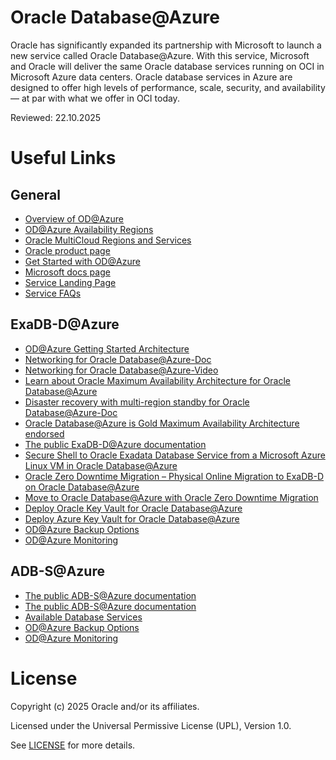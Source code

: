 # Oracle Database@Azure
 
Oracle has significantly expanded its partnership with Microsoft to launch a new service called Oracle Database@Azure. With this service, Microsoft and Oracle will deliver the same Oracle database services running on OCI in Microsoft Azure data centers. Oracle database services in Azure are designed to offer high levels of performance, scale, security, and availability — at par with what we offer in OCI today.
 
Reviewed: 22.10.2025
 
# Useful Links

## General

- [Overview of OD@Azure](https://docs.oracle.com/en-us/iaas/Content/database-at-azure/overview.htm)
- [OD@Azure Availability Regions](https://docs.oracle.com/en-us/iaas/Content/database-at-azure/oaa_regions.htm)
- [Oracle MultiCloud Regions and Services](https://apexadb.oracle.com/ords/r/dbexpert/multicloud-capabilities/multicloud-regions)
- [Oracle product page](https://www.oracle.com/cloud/azure/oracle-database-at-azure/)
- [Get Started with OD@Azure](https://docs.oracle.com/en-us/iaas/Content/database-at-azure/getting-started.htm)
- [Microsoft docs page](https://learn.microsoft.com/en-us/azure/oracle/oracle-db/oracle-database-get-started)
- [Service Landing Page](https://www.oracle.com/cloud/azure/oracle-database-at-azure/?source=:so:ch:or:awr::::)
- [Service FAQs](https://www.oracle.com/cloud/azure/oracle-database-at-azure/faq/?source=:so:ch:or:awr::::)

## ExaDB-D@Azure

- [OD@Azure Getting Started Architecture](https://docs.oracle.com/en-us/iaas/Content/database-at-azure/getting-started-architecture.htm)
- [Networking for Oracle Database@Azure-Doc](https://docs.oracle.com/en-us/iaas/Content/database-at-azure/network.htm)
- [Networking for Oracle Database@Azure-Video](https://www.youtube.com/watch?v=ApfFm6O4kcw)
- [Learn about Oracle Maximum Availability Architecture for Oracle Database@Azure](https://docs.oracle.com/en/database/oracle/oracle-database/19/haovw/oracle-maximum-availability-architecture-oracle-databaseazure.html)
- [Disaster recovery with multi-region standby for Oracle Database@Azure-Doc](https://docs.oracle.com/en/solutions/multi-region-standby-dr-db-at-azure/index.html)
- [Oracle Database@Azure is Gold Maximum Availability Architecture endorsed](https://blogs.oracle.com/cloud-infrastructure/post/oracle-database-at-azure-gold-maa-goldengate)
- [The public ExaDB-D@Azure documentation](https://docs.oracle.com/en-us/iaas/Content/database-at-azure/oaa.htm)
- [Secure Shell to Oracle Exadata Database Service from a Microsoft Azure Linux VM in Oracle Database@Azure](https://docs.oracle.com/en/learn/ssh-oeds-oracledbazure/)
- [Oracle Zero Downtime Migration – Physical Online Migration to ExaDB-D on Oracle Database@Azure](https://www.oracle.com/a/otn/docs/database/zdm-physical-migration-to-oracle-at-azure.pdf)
- [Move to Oracle Database@Azure with Oracle Zero Downtime Migration](https://docs.oracle.com/en/solutions/oracle-db-at-azure-migration/index.html)
- [Deploy Oracle Key Vault for Oracle Database@Azure](https://docs.oracle.com/en/solutions/deploy-key-vault-database-at-azure/)
- [Deploy Azure Key Vault for Oracle Database@Azure](https://docs.oracle.com/en-us/iaas/exadatacloud/doc/azure-key-vault-integration-for-oracle-database-at-azure.html)
- [OD@Azure Backup Options](https://docs.oracle.com/en-us/iaas/Content/database-at-azure/azubr-backup-and-restore-prerequisites.html)
- [OD@Azure Monitoring](https://docs.oracle.com/en-us/iaas/Content/database-at-azure/azumn-monitor.html)

## ADB-S@Azure

- [The public ADB-S@Azure documentation](https://docs.oracle.com/en-us/iaas/odaaz/odaaz-provisioning-autonomous-database.html)
- [The public ADB-S@Azure documentation](https://docs.oracle.com/en-us/iaas/Content/database-at-azure/azucr-create-autonomous-database.html)
- [Available Database Services](https://docs.oracle.com/en-us/iaas/Content/multicloud/oaa.htm#oaasystems)
- [OD@Azure Backup Options](https://docs.oracle.com/en-us/iaas/Content/database-at-azure/azubr-backup-and-restore-backup-autonomous-database.html)
- [OD@Azure Monitoring](https://docs.oracle.com/en-us/iaas/Content/database-at-azure/azumn-monitor.html)

# License
 
Copyright (c) 2025 Oracle and/or its affiliates.
 
Licensed under the Universal Permissive License (UPL), Version 1.0.
 
See [LICENSE](https://github.com/oracle-devrel/technology-engineering/blob/main/LICENSE.txt) for more details.
